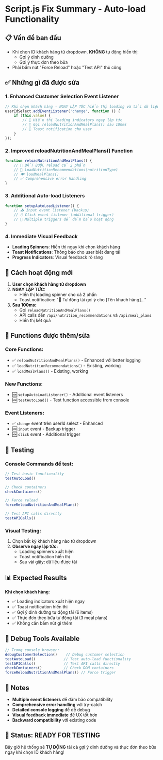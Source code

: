 # Script.js Fix Summary - Auto-load Functionality

## 📋 Vấn đề ban đầu
- Khi chọn ID khách hàng từ dropdown, **KHÔNG** tự động hiển thị:
  - Gợi ý dinh dưỡng 
  - Gợi ý thực đơn theo bữa
- Phải bấm nút "Force Reload" hoặc "Test API" thủ công

## ✅ Những gì đã được sửa

### 1. **Enhanced Customer Selection Event Listener**
```javascript
// Khi chọn khách hàng - NGAY LẬP TỨC hiển thị loading và tải dữ liệu
userIdSelect.addEventListener('change', function () {
    if (this.value) {
        // 🚀 Hiển thị loading indicators ngay lập tức
        // 🔄 Gọi reloadNutritionAndMealPlans() sau 100ms
        // 📢 Toast notification cho user
    }
});
```

### 2. **Improved reloadNutritionAndMealPlans() Function**
```javascript
function reloadNutritionAndMealPlans() {
    // 🔄 BẮT BUỘC reload cả 2 phần
    // 🥗 loadNutritionRecommendations(nutritionType)
    // 🍽️ loadMealPlans()
    // ✅ Comprehensive error handling
}
```

### 3. **Additional Auto-load Listeners**
```javascript
function setupAutoLoadListener() {
    // 📥 Input event listener (backup)
    // 🖱️ Click event listener (additional trigger)
    // 🔧 Multiple triggers để đảm bảo hoạt động
}
```

### 4. **Immediate Visual Feedback**
- **Loading Spinners**: Hiển thị ngay khi chọn khách hàng
- **Toast Notifications**: Thông báo cho user biết đang tải
- **Progress Indicators**: Visual feedback rõ ràng

## 🎯 Cách hoạt động mới

1. **User chọn khách hàng từ dropdown**
2. **NGAY LẬP TỨC:**
   - Hiển thị loading spinner cho cả 2 phần
   - Toast notification: "🔄 Tự động tải gợi ý cho [Tên khách hàng]..."
3. **Sau 100ms:**
   - Gọi `reloadNutritionAndMealPlans()`
   - API calls đến `/api/nutrition_recommendations` và `/api/meal_plans`
   - Hiển thị kết quả

## 🔧 Functions được thêm/sửa

### Core Functions:
- ✅ `reloadNutritionAndMealPlans()` - Enhanced với better logging
- ✅ `loadNutritionRecommendations()` - Existing, working
- ✅ `loadMealPlans()` - Existing, working

### New Functions:
- 🆕 `setupAutoLoadListener()` - Additional event listeners
- 🆕 `testAutoLoad()` - Test function accessible from console

### Event Listeners:
- ✅ `change` event trên userId select - Enhanced
- 🆕 `input` event - Backup trigger
- 🆕 `click` event - Additional trigger

## 🧪 Testing

### Console Commands để test:
```javascript
// Test basic functionality
testAutoLoad()

// Check containers
checkContainers()

// Force reload
forceReloadNutritionAndMealPlans()

// Test API calls directly
testAPICalls()
```

### Visual Testing:
1. Chọn bất kỳ khách hàng nào từ dropdown
2. **Observe ngay lập tức:**
   - Loading spinners xuất hiện
   - Toast notification hiển thị
   - Sau vài giây: dữ liệu được tải

## 📊 Expected Results

**Khi chọn khách hàng:**
- ✅ Loading indicators xuất hiện ngay
- ✅ Toast notification hiển thị
- ✅ Gợi ý dinh dưỡng tự động tải (6 items)
- ✅ Thực đơn theo bữa tự động tải (3 meal plans)
- ✅ Không cần bấm nút gì thêm

## 🐛 Debug Tools Available

```javascript
// Trong console browser:
debugCustomerSelection()    // Debug customer selection
testAutoLoad()             // Test auto-load functionality
testAPICalls()             // Test API calls directly
checkContainers()          // Check DOM containers
forceReloadNutritionAndMealPlans() // Force trigger
```

## 📝 Notes

- **Multiple event listeners** để đảm bảo compatibility
- **Comprehensive error handling** với try-catch
- **Detailed console logging** để dễ debug
- **Visual feedback immediate** để UX tốt hơn
- **Backward compatibility** với existing code

## 🎉 Status: **READY FOR TESTING**

Bây giờ hệ thống sẽ **TỰ ĐỘNG** tải cả gợi ý dinh dưỡng và thực đơn theo bữa ngay khi chọn ID khách hàng!

